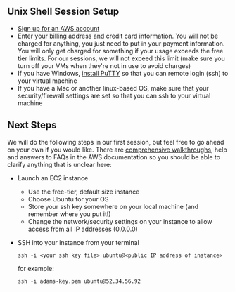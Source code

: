 ## Unix Shell Session Setup

* [Sign up for an AWS account](https://portal.aws.amazon.com/gp/aws/developer/registration/index.html)
* Enter your billing address and credit card information. You will not be charged for anything, you just need to put in your payment information. You will only get charged for something if your usage exceeds the free tier limits. For our sessions, we will not exceed this limit (make sure you turn off your VMs when they're not in use to avoid charges)
* If you have Windows, [install PuTTY](http://www.chiark.greenend.org.uk/~sgtatham/putty/download.html) so that you can remote login (ssh) to your virtual machine
* If you have a Mac or another linux-based OS, make sure that your security/firewall settings are set so that you can ssh to your virtual machine


## Next Steps
We will do the following steps in our first session, but feel free to go ahead on your own if you would like. There are [comprehensive walkthroughs](http://docs.aws.amazon.com/AWSEC2/latest/UserGuide/EC2_GetStarted.html), help and answers to FAQs in the AWS documentation so you should be able to clarify anything that is unclear here:

* Launch an EC2 instance
	* Use the free-tier, default size instance
	* Choose Ubuntu for your OS
	* Store your ssh key somewhere on your local machine (and remember where you put it!)
	* Change the network/security settings on your instance to allow access from all IP addresses (0.0.0.0)
* SSH into your instance from your terminal
    
    ```
    ssh -i <your ssh key file> ubuntu@<public IP address of instance>
    ```
 
    for example:

    ```
    ssh -i adams-key.pem ubuntu@52.34.56.92
    ```
